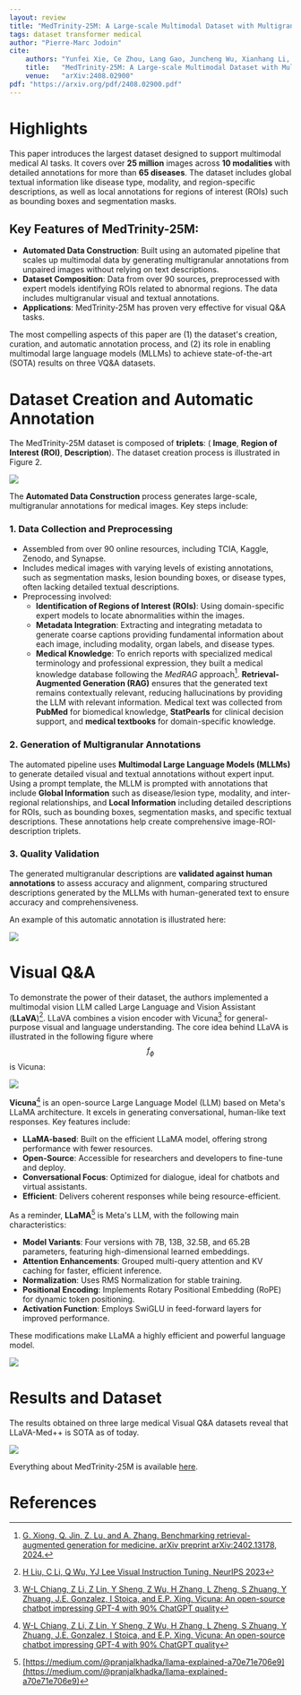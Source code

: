```yaml
---
layout: review
title: "MedTrinity-25M: A Large-scale Multimodal Dataset with Multigranular Annotations for Medicine"
tags: dataset transformer medical
author: "Pierre-Marc Jodoin"
cite:
    authors: "Yunfei Xie, Ce Zhou, Lang Gao, Juncheng Wu, Xianhang Li, Hong-Yu Zhou, Sheng Liu, Lei Xing, James Zou, Cihang Xie, Yuyin Zhou"
    title:   "MedTrinity-25M: A Large-scale Multimodal Dataset with Multigranular Annotations for Medicine"
    venue:   "arXiv:2408.02900"
pdf: "https://arxiv.org/pdf/2408.02900.pdf"
---
```



# Highlights

This paper introduces the largest dataset designed to support multimodal medical AI tasks. It covers over **25 million** images across **10 modalities** with detailed annotations for more than **65 diseases**. The dataset includes global textual information like disease type, modality, and region-specific descriptions, as well as local annotations for regions of interest (ROIs) such as bounding boxes and segmentation masks.

## Key Features of MedTrinity-25M:

- **Automated Data Construction**: Built using an automated pipeline that scales up multimodal data by generating multigranular annotations from unpaired images without relying on text descriptions.
- **Dataset Composition**: Data from over 90 sources, preprocessed with expert models identifying ROIs related to abnormal regions. The data includes multigranular visual and textual annotations.
- **Applications**: MedTrinity-25M has proven very effective for visual Q&A tasks.

The most compelling aspects of this paper are (1) the dataset's creation, curation, and automatic annotation process, and (2) its role in enabling multimodal large language models (MLLMs) to achieve state-of-the-art (SOTA) results on three VQ&A datasets.

# Dataset Creation and Automatic Annotation

The MedTrinity-25M dataset is composed of **triplets**: ( **Image**, **Region of Interest (ROI)**, **Description**). The dataset creation process is illustrated in Figure 2.

![](/article/images/medtrinity/sc01.jpeg)

The **Automated Data Construction** process generates large-scale, multigranular annotations for medical images. Key steps include:

### 1. Data Collection and Preprocessing
- Assembled from over 90 online resources, including TCIA, Kaggle, Zenodo, and Synapse.
- Includes medical images with varying levels of existing annotations, such as segmentation masks, lesion bounding boxes, or disease types, often lacking detailed textual descriptions.
- Preprocessing involved:
  - **Identification of Regions of Interest (ROIs)**: Using domain-specific expert models to locate abnormalities within the images.
  - **Metadata Integration**: Extracting and integrating metadata to generate coarse captions providing fundamental information about each image, including modality, organ labels, and disease types.
  - **Medical Knowledge**: To enrich reports with specialized medical terminology and professional expression, they built a medical knowledge database following the *MedRAG* approach[^1]. **Retrieval-Augmented Generation (RAG)** ensures that the generated text remains contextually relevant, reducing hallucinations by providing the LLM with relevant information. Medical text was collected from **PubMed** for biomedical knowledge, **StatPearls** for clinical decision support, and **medical textbooks** for domain-specific knowledge.

### 2. Generation of Multigranular Annotations
The automated pipeline uses **Multimodal Large Language Models (MLLMs)** to generate detailed visual and textual annotations without expert input. Using a prompt template, the MLLM is prompted with annotations that include **Global Information** such as disease/lesion type, modality, and inter-regional relationships, and **Local Information** including detailed descriptions for ROIs, such as bounding boxes, segmentation masks, and specific textual descriptions. These annotations help create comprehensive image-ROI-description triplets.

### 3. Quality Validation
The generated multigranular descriptions are **validated against human annotations** to assess accuracy and alignment, comparing structured descriptions generated by the MLLMs with human-generated text to ensure accuracy and comprehensiveness.

An example of this automatic annotation is illustrated here:

![](/article/images/medtrinity/sc02.jpeg)

# Visual Q&A

To demonstrate the power of their dataset, the authors implemented a multimodal vision LLM called Large Language and Vision Assistant (**LLaVA**)[^2]. LLaVA combines a vision encoder with Vicuna[^3] for general-purpose visual and language understanding. The core idea behind LLaVA is illustrated in the following figure where $$f_\phi$$ is Vicuna:

![](/article/images/medtrinity/sc03.jpeg)

**Vicuna**[^3] is an open-source Large Language Model (LLM) based on Meta's LLaMA architecture. It excels in generating conversational, human-like text responses. Key features include:
- **LLaMA-based**: Built on the efficient LLaMA model, offering strong performance with fewer resources.
- **Open-Source**: Accessible for researchers and developers to fine-tune and deploy.
- **Conversational Focus**: Optimized for dialogue, ideal for chatbots and virtual assistants.
- **Efficient**: Delivers coherent responses while being resource-efficient.

As a reminder, **LLaMA**[^4] is Meta's LLM, with the following main characteristics:
- **Model Variants**: Four versions with 7B, 13B, 32.5B, and 65.2B parameters, featuring high-dimensional learned embeddings.
- **Attention Enhancements**: Grouped multi-query attention and KV caching for faster, efficient inference.
- **Normalization**: Uses RMS Normalization for stable training.
- **Positional Encoding**: Implements Rotary Positional Embedding (RoPE) for dynamic token positioning.
- **Activation Function**: Employs SwiGLU in feed-forward layers for improved performance.

These modifications make LLaMA a highly efficient and powerful language model.

![](/article/images/medtrinity/sc05.jpeg)

# Results and Dataset

The results obtained on three large medical Visual Q&A datasets reveal that LLaVA-Med++ is SOTA as of today.

![](/article/images/medtrinity/sc04.jpeg)

Everything about MedTrinity-25M is available [here](https://github.com/UCSC-VLAA/MedTrinity-25M).

# References

[^1]: [G. Xiong, Q. Jin, Z. Lu, and A. Zhang. Benchmarking retrieval-augmented generation for medicine. arXiv preprint arXiv:2402.13178, 2024.](https://arxiv.org/pdf/2402.13178)
[^2]: [H Liu, C Li, Q Wu, YJ Lee Visual Instruction Tuning, NeurIPS 2023](https://llava-vl.github.io/)
[^3]: [W-L Chiang, Z Li, Z Lin, Y Sheng, Z Wu, H Zhang, L Zheng, S Zhuang, Y Zhuang, J.E. Gonzalez, I Stoica, and E.P. Xing. Vicuna: An open-source chatbot impressing GPT-4 with 90% ChatGPT quality](https://lmsys.org/blog/2023-03-30-vicuna/)
[^4]: [https://medium.com/@pranjalkhadka/llama-explained-a70e71e706e9](https://medium.com/@pranjalkhadka/llama-explained-a70e71e706e9)






